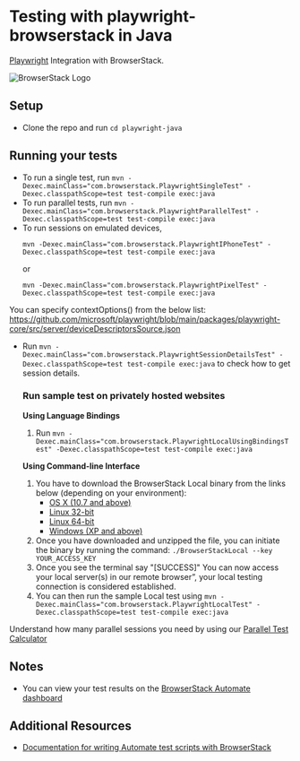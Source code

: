 # Testing with playwright-browserstack in Java

[Playwright](https://playwright.dev/java/) Integration with BrowserStack.

![BrowserStack Logo](https://d98b8t1nnulk5.cloudfront.net/production/images/layout/logo-header.png?1469004780)

## Setup

* Clone the repo and run `cd playwright-java`

## Running your tests

- To run a single test, run 
  `mvn -Dexec.mainClass="com.browserstack.PlaywrightSingleTest" -Dexec.classpathScope=test test-compile exec:java
`
- To run parallel tests, run 
  `mvn -Dexec.mainClass="com.browserstack.PlaywrightParallelTest" -Dexec.classpathScope=test test-compile exec:java
`
- To run sessions on emulated devices, 
  ```
  mvn -Dexec.mainClass="com.browserstack.PlaywrightIPhoneTest" -Dexec.classpathScope=test test-compile exec:java
  ``` 
  or 
  ```
  mvn -Dexec.mainClass="com.browserstack.PlaywrightPixelTest" -Dexec.classpathScope=test test-compile exec:java
  ```
You can specify contextOptions() from the below list: 
https://github.com/microsoft/playwright/blob/main/packages/playwright-core/src/server/deviceDescriptorsSource.json
- Run `mvn -Dexec.mainClass="com.browserstack.PlaywrightSessionDetailsTest" -Dexec.classpathScope=test test-compile exec:java` to check how to get session details.

  ### Run sample test on privately hosted websites

  **Using Language Bindings**
    1. Run 
    `mvn -Dexec.mainClass="com.browserstack.PlaywrightLocalUsingBindingsTest" -Dexec.classpathScope=test test-compile exec:java`

  **Using Command-line Interface**

  1. You have to download the BrowserStack Local binary from the links below (depending on your environment):
      * [OS X (10.7 and above)](https://www.browserstack.com/browserstack-local/BrowserStackLocal-darwin-x64.zip)
      * [Linux 32-bit](https://www.browserstack.com/browserstack-local/BrowserStackLocal-linux-ia32.zip)
      * [Linux 64-bit](https://www.browserstack.com/browserstack-local/BrowserStackLocal-linux-x64.zip)
      * [Windows (XP and above)](https://www.browserstack.com/browserstack-local/BrowserStackLocal-win32.zip)
  2. Once you have downloaded and unzipped the file, you can initiate the binary by running the command: `./BrowserStackLocal --key YOUR_ACCESS_KEY`
  3. Once you see the terminal say "[SUCCESS]" You can now access your local server(s) in our remote browser”, your local testing connection is considered established.
  4. You can then run the sample Local test using 
    `mvn -Dexec.mainClass="com.browserstack.PlaywrightLocalTest" -Dexec.classpathScope=test test-compile exec:java`

Understand how many parallel sessions you need by using our [Parallel Test Calculator](https://www.browserstack.com/automate/parallel-calculator?ref=github)


## Notes
* You can view your test results on the [BrowserStack Automate dashboard](https://www.browserstack.com/automate)

## Additional Resources
* [Documentation for writing Automate test scripts with BrowserStack](https://www.browserstack.com/docs/automate/playwright)
